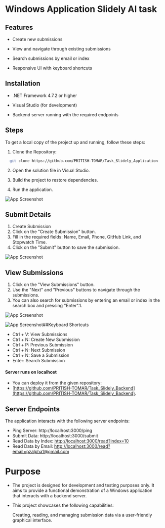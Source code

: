 
# Windows Application Slidely AI task


## Features

 * Create new submissions

 * View and navigate through existing submissions

 * Search submissions by email or index

 * Responsive UI with keyboard shortcuts

## Installation

 * .NET Framework 4.7.2 or higher

 * Visual Studio (for development)

 * Backend server running with the required endpoints












## Steps

To get a local copy of the project up and running, follow these steps:


1. Clone the Repository:

```bash
  git clone https://github.com/PRITISH-TOMAR/Task_Slidely_Application
```
2. Open the solution file in Visual Studio.
3. Build the project to restore dependencies.

4. Run the application.


![App Screenshot](https://i.ibb.co/3YT6rY2/Screenshot-2024-06-21-193104.png)


## Submit Details

1. Create Submission
2. Click on the "Create Submission" button.
3. Fill in the required fields: Name, Email, Phone, GitHub Link, and Stopwatch Time.
4. Click on the "Submit" button to save the submission.


![App Screenshot](https://i.ibb.co/SmTtz6V/Screenshot-2024-06-21-193346.png)


## View Submissions

1. Click on the "View Submissions" button.
2. Use the "Next" and "Previous" buttons to navigate through the submissions.
3. You can also search for submissions by entering an email or index in the search box and pressing "Enter".1.


![App Screenshot](https://i.ibb.co/CwfS9p3/Screenshot-2024-06-21-193202.png)


![App Screenshot](https://i.ibb.co/sV5cz8Q/Screenshot-2024-06-21-195207.png)##Keyboard Shortcuts
* Ctrl + V: View Submissions
* Ctrl + N: Create New Submission
* Ctrl + P: Previous Submission
* Ctrl + N: Next Submission
* Ctrl + N: Save a Submission
* Enter: Search Submission




#### Server runs on localhost 
* You can deploy it from the given repository:
* [https://github.com/PRITISH-TOMAR/Task_Slidely_Backend](https://github.com/PRITISH-TOMAR/Task_Slidely_Backend).

## Server Endpoints
The application interacts with the following server endpoints:

* Ping Server: http://localhost:3000/ping
* Submit Data: http://localhost:3000/submit
* Read Data by Index: [http://localhost:3000/read?index=10](http://localhost:3000/read?index=10)
* Read Data by Email: [http://localhost:3000/read?email=pzalpha1@gmail.com](http://localhost:3000/read?email=pzalpha1@gmail.com)


# Purpose
* The project is designed for development and testing purposes only. It aims to provide a functional demonstration of a Windows application that interacts with a backend server. 

* This project showcases the following capabilities: 

  Creating, reading, and managing submission data via a user-friendly graphical interface.

 

